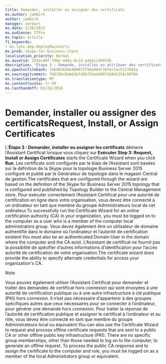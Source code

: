 ```yaml
---
title: Demander, installer ou assigner des certificats
ms.author: jambirk
author: jambirk
manager: serdars
ms.date: 3/26/2015
ms.audience: ITPro
ms.topic: article
f1_keywords:
- ms.lync.dep.DeployMainCerts
ms.prod: skype-for-business-itpro
localization_priority: Normal
ms.assetid: 332ec40f-78be-440a-8c1d-ada6114897db
description: 'Étape 3 : Demande, installez ou attribuer des certificats l’Assistant certificat démarre lorsque vous cliquez sur Exécuter. Les certificats sont configurés par le biais de l’Assistant sont basées sur la définition de la Skype pour la topologie Business Server 2015 configuré et publié par le Générateur de topologie dans le magasin Central de gestion. Pour exécuter correctement l’Assistant Certificat pour une autorité de certification en ligne dans votre organisation, vous devez être connecté à un ordinateur en tant que membre du groupe Administrateurs local de cet ordinateur. Vous devez également être un utilisateur de domaine authentifié dans le domaine où l’ordinateur et l’autorité de certification existent. L’Assistant de certificat ne fournit pas la possibilité de spécifier d’autres informations d’identification pour l’accès autorité de certification de votre organisation.'
ms.openlocfilehash: 356983659e409673f98a984f767ec5ac5127845a
ms.sourcegitcommit: 7d819bc9eb63bfd85f5dada09f1b8e5354c56f6b
ms.translationtype: MT
ms.contentlocale: fr-FR
ms.lasthandoff: 03/28/2018
---
```

# <a name="request-install-or-assign-certificates"></a><span data-ttu-id="208ea-107">Demander, installer ou assigner des certificats</span><span class="sxs-lookup"><span data-stu-id="208ea-107">Request, Install, or Assign Certificates</span></span>
 
 <span data-ttu-id="208ea-108">L’**Étape 3 : Demander, installer ou assigner les certificats** démarre l’Assistant Certificat lorsque vous cliquez sur **Exécuter**.</span><span class="sxs-lookup"><span data-stu-id="208ea-108">**Step 3: Request, Install or Assign Certificates** starts the Certificate Wizard when you click **Run**.</span></span> <span data-ttu-id="208ea-109">Les certificats sont configurés par le biais de l’Assistant sont basées sur la définition de la Skype pour la topologie Business Server 2015 configuré et publié par le Générateur de topologie dans le magasin Central de gestion.</span><span class="sxs-lookup"><span data-stu-id="208ea-109">The certificates that are configured through the wizard are based on the definition of the Skype for Business Server 2015 topology that is configured and published by Topology Builder to the Central Management store.</span></span> <span data-ttu-id="208ea-110">Pour exécuter correctement l’Assistant Certificat pour une autorité de certification en ligne dans votre organisation, vous devez être connecté à un ordinateur en tant que membre du groupe Administrateurs local de cet ordinateur.</span><span class="sxs-lookup"><span data-stu-id="208ea-110">To successfully run the Certificate Wizard for an online certification authority (CA) in your organization, you must be logged on to the computer as a user who is a member of the computer local administrators group.</span></span> <span data-ttu-id="208ea-111">Vous devez également être un utilisateur de domaine authentifié dans le domaine où l’ordinateur et l’autorité de certification existent.</span><span class="sxs-lookup"><span data-stu-id="208ea-111">You must also be an authenticated Domain User in the domain where the computer and the CA exist.</span></span> <span data-ttu-id="208ea-112">L’Assistant de certificat ne fournit pas la possibilité de spécifier d’autres informations d’identification pour l’accès autorité de certification de votre organisation.</span><span class="sxs-lookup"><span data-stu-id="208ea-112">The certificate wizard does provide the ability to specify alternate credentials for access your organization's CA.</span></span>
  
> [!NOTE]
> <span data-ttu-id="208ea-p103">Vous pouvez également utiliser l’Assistant Certificat pour demander et traiter des demandes de certificat hors connexion qui sont envoyées à une autorité de certification publique ou à une autre infrastructure à clé publique (PKI) hors connexion. Il n’est pas nécessaire d’appartenir à des groupes spécifiques autres que ceux nécessaires pour se connecter à l’ordinateur, pour générer une demande hors connexion. Pour traiter la réponse de l’autorité de certification publique et assigner le certificat à l’ordinateur et au rôle, vous devez être connecté en tant que membre du groupe Administrateurs local ou équivalent.</span><span class="sxs-lookup"><span data-stu-id="208ea-p103">You can also use the Certificate Wizard to request and process offline certificate requests that are sent to a public CA or other offline public key infrastructure (PKI). There are no specific group memberships, other than those needed to log on to the computer, to generate an offline request. To process the public CA response and to assign the certificate to the computer and role, you must be logged on as a member of the local Administrators group or equivalent.</span></span> 
  


